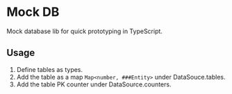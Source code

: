 # Mock DB
Mock database lib for quick prototyping in TypeScript.

## Usage
1. Define tables as types.
2. Add the table as a map `Map<number, ###Entity>` under DataSouce.tables.
3. Add the table PK counter under DataSource.counters.
